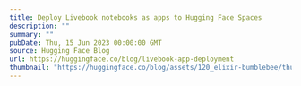 ```yaml
---
title: Deploy Livebook notebooks as apps to Hugging Face Spaces
description: ""
summary: ""
pubDate: Thu, 15 Jun 2023 00:00:00 GMT
source: Hugging Face Blog
url: https://huggingface.co/blog/livebook-app-deployment
thumbnail: "https://huggingface.co/blog/assets/120_elixir-bumblebee/thumbnail.png"
---
```


